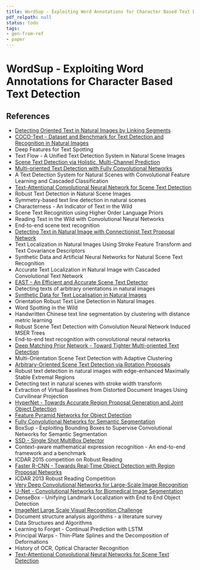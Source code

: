 ```yaml
---
title: WordSup - Exploiting Word Annotations for Character Based Text Detection
pdf_relpath: null
status: todo
tags:
- gen-from-ref
- paper
---
```


# WordSup - Exploiting Word Annotations for Character Based Text Detection

## References

- [Detecting Oriented Text in Natural Images by Linking Segments](./detecting-oriented-text-in-natural-images-by-linking-segments.md)
- [COCO-Text - Dataset and Benchmark for Text Detection and Recognition in Natural Images](./coco-text-dataset-and-benchmark-for-text-detection-and-recognition-in-natural-images.md)
- Deep Features for Text Spotting
- Text Flow - A Unified Text Detection System in Natural Scene Images
- [Scene Text Detection via Holistic, Multi-Channel Prediction](./scene-text-detection-via-holistic-multi-channel-prediction.md)
- [Multi-oriented Text Detection with Fully Convolutional Networks](./multi-oriented-text-detection-with-fully-convolutional-networks.md)
- A Text Detection System for Natural Scenes with Convolutional Feature Learning and Cascaded Classification
- [Text-Attentional Convolutional Neural Network for Scene Text Detection](./text-attentional-convolutional-neural-network-for-scene-text-detection.md)
- Robust Text Detection in Natural Scene Images
- Symmetry-based text line detection in natural scenes
- Characterness - An Indicator of Text in the Wild
- Scene Text Recognition using Higher Order Language Priors
- Reading Text in the Wild with Convolutional Neural Networks
- End-to-end scene text recognition
- [Detecting Text in Natural Image with Connectionist Text Proposal Network](./detecting-text-in-natural-image-with-connectionist-text-proposal-network.md)
- Text Localization in Natural Images Using Stroke Feature Transform and Text Covariance Descriptors
- Synthetic Data and Artificial Neural Networks for Natural Scene Text Recognition
- Accurate Text Localization in Natural Image with Cascaded Convolutional Text Network
- [EAST - An Efficient and Accurate Scene Text Detector](./east-an-efficient-and-accurate-scene-text-detector.md)
- Detecting texts of arbitrary orientations in natural images
- [Synthetic Data for Text Localisation in Natural Images](./synthetic-data-for-text-localisation-in-natural-images.md)
- Orientation Robust Text Line Detection in Natural Images
- Word Spotting in the Wild
- Handwritten Chinese text line segmentation by clustering with distance metric learning
- Robust Scene Text Detection with Convolution Neural Network Induced MSER Trees
- End-to-end text recognition with convolutional neural networks
- [Deep Matching Prior Network - Toward Tighter Multi-oriented Text Detection](./deep-matching-prior-network-toward-tighter-multi-oriented-text-detection.md)
- Multi-Orientation Scene Text Detection with Adaptive Clustering
- [Arbitrary-Oriented Scene Text Detection via Rotation Proposals](./arbitrary-oriented-scene-text-detection-via-rotation-proposals.md)
- Robust text detection in natural images with edge-enhanced Maximally Stable Extremal Regions
- Detecting text in natural scenes with stroke width transform
- Extraction of Virtual Baselines from Distorted Document Images Using Curvilinear Projection
- [HyperNet - Towards Accurate Region Proposal Generation and Joint Object Detection](./hypernet-towards-accurate-region-proposal-generation-and-joint-object-detection.md)
- [Feature Pyramid Networks for Object Detection](./feature-pyramid-networks-for-object-detection.md)
- [Fully Convolutional Networks for Semantic Segmentation](./fully-convolutional-networks-for-semantic-segmentation.md)
- BoxSup - Exploiting Bounding Boxes to Supervise Convolutional Networks for Semantic Segmentation
- [SSD - Single Shot MultiBox Detector](./ssd-single-shot-multibox-detector.md)
- Context-aware mathematical expression recognition - An end-to-end framework and a benchmark
- ICDAR 2015 competition on Robust Reading
- [Faster R-CNN - Towards Real-Time Object Detection with Region Proposal Networks](./faster-r-cnn-towards-real-time-object-detection-with-region-proposal-networks.md)
- ICDAR 2013 Robust Reading Competition
- [Very Deep Convolutional Networks for Large-Scale Image Recognition](./very-deep-convolutional-networks-for-large-scale-image-recognition.md)
- [U-Net - Convolutional Networks for Biomedical Image Segmentation](./u-net-convolutional-networks-for-biomedical-image-segmentation.md)
- DenseBox - Unifying Landmark Localization with End to End Object Detection
- [ImageNet Large Scale Visual Recognition Challenge](./imagenet-large-scale-visual-recognition-challenge.md)
- Document structure analysis algorithms - a literature survey
- Data Structures and Algorithms
- Learning to Forget - Continual Prediction with LSTM
- Principal Warps - Thin-Plate Splines and the Decomposition of Deformations
- History of OCR, Optical Character Recognition
- [Text-Attentional Convolutional Neural Networks for Scene Text Detection](./text-attentional-convolutional-neural-networks-for-scene-text-detection.md)
